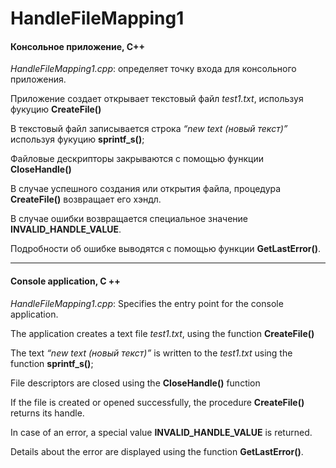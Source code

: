 # HandleFileMapping1
#### Консольное приложение, C++

*HandleFileMapping1.cpp*: определяет точку входа для консольного приложения.

Приложение создает открывает текстовый файл *test1.txt*, используя фукуцию **CreateFile()**

В текстовый файл записывается строка *“new text (новый текст)”* используя фукуцию **sprintf_s()**;

Файловые дескрипторы закрываются с помощью функции **CloseHandle()**

В случае успешного создания или открытия файла, процедура **CreateFile()** возвращает его хэндл.

В случае ошибки возвращается специальное значение **INVALID_HANDLE_VALUE**.

Подробности об ошибке выводятся с помощью функции **GetLastError()**.

-----------------------------------------------------------------------------------------------------

#### Console application, C ++

*HandleFileMapping1.cpp*: Specifies the entry point for the console application.

The application creates a text file *test1.txt*, using the function **CreateFile()**

The text  *“new text (новый текст)”* is written to the *test1.txt* using the function **sprintf_s()**;

File descriptors are closed using the **CloseHandle()** function

If the file is created or opened successfully, the procedure **CreateFile()** returns its handle.

In case of an error, a special value **INVALID_HANDLE_VALUE** is returned.

Details about the error are displayed using the function **GetLastError()**.
